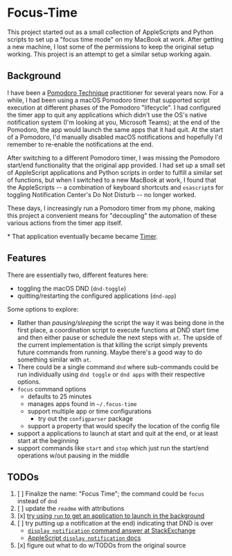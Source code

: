 # Focus-Time

This project started out as a small collection of AppleScripts and Python scripts to set up a "focus time mode" on my MacBook at work. After getting a new machine, I lost some of the permissions to keep the original setup working. This project is an attempt to get a similar setup working again.

## Background

I have been a [Pomodoro Technique](https://en.wikipedia.org/wiki/Pomodoro_Technique) practitioner for several years now. For a while, I had been using a macOS Pomodoro timer that supported script execution at different phases of the Pomodoro "lifecycle". I had configured the timer app to quit any applications which didn't use the OS's native notification system (I'm looking at you, Microsoft Teams); at the end of the Pomodoro, the app would launch the same apps that it had quit. At the start of a Pomodoro, I'd manually disabled macOS notifications and hopefully I'd remember to re-enable the notifications at the end. 

After switching to a different Pomodoro timer, I was missing the Pomodoro start/end functionality that the original app provided. I had set up a small set of AppleScript applications and Python scripts in order to fulfill a similar set of functions, but when I switched to a new MacBook at work, I found that the AppleScripts -- a combination of keyboard shortcuts and `osascript`s for toggling Notification Center's Do Not Disturb -- no longer worked.

These days, I increasingly run a Pomodoro timer from my phone, making this project a convenient means for "decoupling" the automation of these various actions from the timer app itself.

\* That application eventually became became [Timer](https://apps.apple.com/us/app/timer-insp-by-pomodoro-tech/id799574890?mt=12).

## Features

There are essentially two, different features here:  

* toggling the macOS DND (`dnd-toggle`)
* quitting/restarting the configured applications (`dnd-app`)

Some options to explore:

* Rather than *pausing/sleeping* the script the way it was being done in the first place, a coordination script to execute functions at DND start time and then either pause or schedule the next steps with `at`. The upside of the current implementation is that killing the script simply prevents future commands from running. Maybe there's a good way to do something similar with `at`.
* There could be a single command `dnd` where sub-commands could be run individually using `dnd toggle` or `dnd apps` with their respective options.
* `focus` command options
  * defaults to 25 minutes
  * manages apps found in `~/.focus-time`
  * support multiple app or time configurations
    * try out the `configparser` package
  * support a property that would specify the location of the config file
* support a applications to launch at start and quit at the end, or at least start at the beginning
* support commands like `start` and `stop` which just run the start/end operations w/out pausing in the middle

## TODOs

1. [ ] Finalize the name: "Focus Time"; the command could be `focus` instead of `dnd`
2. [ ] update the `readme` with attributions
3. [x] [try using `run` to get an application to launch in the background](https://discussions.apple.com/thread/5283675)
4. [ ] try putting up a notification at the end) indicating that DND is over 
   * [`display notification` command answer at StackExchange](https://apple.stackexchange.com/questions/57412/how-can-i-trigger-a-notification-center-notification-from-an-applescript-or-shel)
   * [AppleScript `display notification` docs](https://developer.apple.com/library/archive/documentation/AppleScript/Conceptual/AppleScriptLangGuide/reference/ASLR_cmds.html#//apple_ref/doc/uid/TP40000983-CH216-SW224)
5. [x] figure out what to do w/TODOs from the original source
